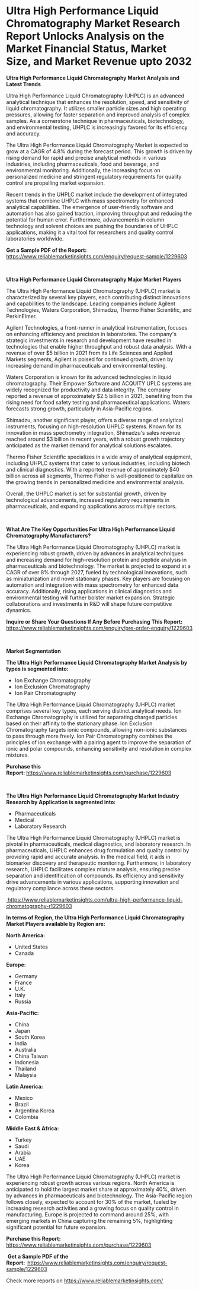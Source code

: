 <p><h1>Ultra High Performance Liquid Chromatography Market Research Report Unlocks Analysis on the Market Financial Status, Market Size, and Market Revenue upto 2032</h1></p><p><strong>Ultra High Performance Liquid Chromatography Market Analysis and Latest Trends</strong></p>
<p><p>Ultra High Performance Liquid Chromatography (UHPLC) is an advanced analytical technique that enhances the resolution, speed, and sensitivity of liquid chromatography. It utilizes smaller particle sizes and high operating pressures, allowing for faster separation and improved analysis of complex samples. As a cornerstone technique in pharmaceuticals, biotechnology, and environmental testing, UHPLC is increasingly favored for its efficiency and accuracy.</p><p>The Ultra High Performance Liquid Chromatography Market is expected to grow at a CAGR of 4.8% during the forecast period. This growth is driven by rising demand for rapid and precise analytical methods in various industries, including pharmaceuticals, food and beverage, and environmental monitoring. Additionally, the increasing focus on personalized medicine and stringent regulatory requirements for quality control are propelling market expansion.</p><p>Recent trends in the UHPLC market include the development of integrated systems that combine UHPLC with mass spectrometry for enhanced analytical capabilities. The emergence of user-friendly software and automation has also gained traction, improving throughput and reducing the potential for human error. Furthermore, advancements in column technology and solvent choices are pushing the boundaries of UHPLC applications, making it a vital tool for researchers and quality control laboratories worldwide.</p></p>
<p><strong>Get a Sample PDF of the Report:&nbsp;</strong> <a href="https://www.reliablemarketinsights.com/enquiry/request-sample/1229603?utm_campaign=2538&utm_medium=2&utm_source=Github&utm_content=ia&utm_term=09042025&utm_id=ultra-high-performance-liquid-chromatography">https://www.reliablemarketinsights.com/enquiry/request-sample/1229603</a></p>
<p>&nbsp;</p>
<p><strong>Ultra High Performance Liquid Chromatography Major Market Players</strong></p>
<p><p>The Ultra High Performance Liquid Chromatography (UHPLC) market is characterized by several key players, each contributing distinct innovations and capabilities to the landscape. Leading companies include Agilent Technologies, Waters Corporation, Shimadzu, Thermo Fisher Scientific, and PerkinElmer. </p><p>Agilent Technologies, a front-runner in analytical instrumentation, focuses on enhancing efficiency and precision in laboratories. The company's strategic investments in research and development have resulted in technologies that enable higher throughput and robust data analysis. With a revenue of over $5 billion in 2021 from its Life Sciences and Applied Markets segments, Agilent is poised for continued growth, driven by increasing demand in pharmaceuticals and environmental testing.</p><p>Waters Corporation is known for its advanced technologies in liquid chromatography. Their Empower Software and ACQUITY UPLC systems are widely recognized for productivity and data integrity. The company reported a revenue of approximately $2.5 billion in 2021, benefiting from the rising need for food safety testing and pharmaceutical applications. Waters forecasts strong growth, particularly in Asia-Pacific regions.</p><p>Shimadzu, another significant player, offers a diverse range of analytical instruments, focusing on high-resolution UHPLC systems. Known for its innovation in mass spectrometry integration, Shimadzu's sales revenue reached around $3 billion in recent years, with a robust growth trajectory anticipated as the market demand for analytical solutions escalates.</p><p>Thermo Fisher Scientific specializes in a wide array of analytical equipment, including UHPLC systems that cater to various industries, including biotech and clinical diagnostics. With a reported revenue of approximately $40 billion across all segments, Thermo Fisher is well-positioned to capitalize on the growing trends in personalized medicine and environmental analysis.</p><p>Overall, the UHPLC market is set for substantial growth, driven by technological advancements, increased regulatory requirements in pharmaceuticals, and expanding applications across multiple sectors.</p></p>
<p>&nbsp;</p>
<p><strong>What Are The Key Opportunities For Ultra High Performance Liquid Chromatography Manufacturers?</strong></p>
<p><p>The Ultra High Performance Liquid Chromatography (UHPLC) market is experiencing robust growth, driven by advances in analytical techniques and increasing demand for high-resolution protein and peptide analysis in pharmaceuticals and biotechnology. The market is projected to expand at a CAGR of over 8% through 2027, fueled by technological innovations, such as miniaturization and novel stationary phases. Key players are focusing on automation and integration with mass spectrometry for enhanced data accuracy. Additionally, rising applications in clinical diagnostics and environmental testing will further bolster market expansion. Strategic collaborations and investments in R&D will shape future competitive dynamics.</p></p>
<p><strong>Inquire or Share Your Questions If Any Before Purchasing This Report:</strong> <a href="https://www.reliablemarketinsights.com/enquiry/pre-order-enquiry/1229603?utm_campaign=2538&utm_medium=2&utm_source=Github&utm_content=ia&utm_term=09042025&utm_id=ultra-high-performance-liquid-chromatography">https://www.reliablemarketinsights.com/enquiry/pre-order-enquiry/1229603</a></p>
<p>&nbsp;</p>
<p><strong>Market Segmentation</strong></p>
<p><strong>The Ultra High Performance Liquid Chromatography Market Analysis by types is segmented into:</strong></p>
<p><ul><li>Ion Exchange Chromatography</li><li>Ion Exclusion Chromatography</li><li>Ion Pair Chromatography</li></ul></p>
<p><p>The Ultra High Performance Liquid Chromatography (UHPLC) market comprises several key types, each serving distinct analytical needs. Ion Exchange Chromatography is utilized for separating charged particles based on their affinity to the stationary phase. Ion Exclusion Chromatography targets ionic compounds, allowing non-ionic substances to pass through more freely. Ion Pair Chromatography combines the principles of ion exchange with a pairing agent to improve the separation of ionic and polar compounds, enhancing sensitivity and resolution in complex mixtures.</p></p>
<p><strong>Purchase this Report:&nbsp;</strong><a href="https://www.reliablemarketinsights.com/purchase/1229603?utm_campaign=2538&utm_medium=2&utm_source=Github&utm_content=ia&utm_term=09042025&utm_id=ultra-high-performance-liquid-chromatography">https://www.reliablemarketinsights.com/purchase/1229603</a></p>
<p>&nbsp;</p>
<p><strong>The Ultra High Performance Liquid Chromatography Market Industry Research by Application is segmented into:</strong></p>
<p><ul><li>Pharmaceuticals</li><li>Medical</li><li>Laboratory Research</li></ul></p>
<p><p>The Ultra High Performance Liquid Chromatography (UHPLC) market is pivotal in pharmaceuticals, medical diagnostics, and laboratory research. In pharmaceuticals, UHPLC enhances drug formulation and quality control by providing rapid and accurate analysis. In the medical field, it aids in biomarker discovery and therapeutic monitoring. Furthermore, in laboratory research, UHPLC facilitates complex mixture analysis, ensuring precise separation and identification of compounds. Its efficiency and sensitivity drive advancements in various applications, supporting innovation and regulatory compliance across these sectors.</p></p>
<p><a href="https://www.reliablemarketinsights.com/ultra-high-performance-liquid-chromatography-r1229603?utm_campaign=2538&utm_medium=2&utm_source=Github&utm_content=ia&utm_term=09042025&utm_id=ultra-high-performance-liquid-chromatography">&nbsp;https://www.reliablemarketinsights.com/ultra-high-performance-liquid-chromatography-r1229603</a></p>
<p><strong>In terms of Region, the Ultra High Performance Liquid Chromatography Market Players available by Region are:</strong></p>
<p>
    <p> <strong> North America: </strong>
        <ul>
            <li>United States</li>
            <li>Canada</li>
        </ul>
        </p> 
    <p> <strong> Europe: </strong>
        <ul>
            <li>Germany</li>
            <li>France</li>
            <li>U.K.</li>
            <li>Italy</li>
            <li>Russia</li>
        </ul>
        </p> 
    <p> <strong> Asia-Pacific: </strong>
        <ul>
            <li>China</li>
            <li>Japan</li>
            <li>South Korea</li>
            <li>India</li>
            <li>Australia</li>
            <li>China Taiwan</li>
            <li>Indonesia</li>
            <li>Thailand</li>
            <li>Malaysia</li>
        </ul>
        </p> 
    <p> <strong> Latin America: </strong>
        <ul>
            <li>Mexico</li>
            <li>Brazil</li>
            <li>Argentina Korea</li>
            <li>Colombia</li>
        </ul>
        </p> 
    <p> <strong> Middle East & Africa: </strong>
        <ul>
            <li>Turkey</li>
            <li>Saudi</li>
            <li>Arabia</li>
            <li>UAE</li>
            <li>Korea</li>
        </ul>
    </p>
    </p>
<p><p>The Ultra High Performance Liquid Chromatography (UHPLC) market is experiencing robust growth across various regions. North America is anticipated to hold the largest market share at approximately 40%, driven by advances in pharmaceuticals and biotechnology. The Asia-Pacific region follows closely, expected to account for 30% of the market, fueled by increasing research activities and a growing focus on quality control in manufacturing. Europe is projected to command around 25%, with emerging markets in China capturing the remaining 5%, highlighting significant potential for future expansion.</p></p>
<p><strong>Purchase this Report: </strong><a href="https://www.reliablemarketinsights.com/purchase/1229603?utm_campaign=2538&utm_medium=2&utm_source=Github&utm_content=ia&utm_term=09042025&utm_id=ultra-high-performance-liquid-chromatography">https://www.reliablemarketinsights.com/purchase/1229603</a></p>
<p>&nbsp;<strong>Get a Sample PDF of the Report:&nbsp;&nbsp;</strong><a href="https://www.reliablemarketinsights.com/enquiry/request-sample/1229603?utm_campaign=2538&utm_medium=2&utm_source=Github&utm_content=ia&utm_term=09042025&utm_id=ultra-high-performance-liquid-chromatography">https://www.reliablemarketinsights.com/enquiry/request-sample/1229603</a></p>
<p><strong></strong></p>
<p>Check more reports on <a href="https://www.reliablemarketinsights.com/?utm_campaign=2538&utm_medium=2&utm_source=Github&utm_content=ia&utm_term=09042025&utm_id=ultra-high-performance-liquid-chromatography">https://www.reliablemarketinsights.com/</a></p>